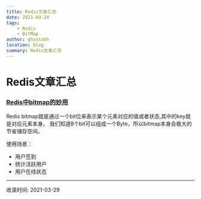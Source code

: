 ```yaml
---
title: Redis文章汇总
date: 2021-03-29
tags:
    - Redis
    - BitMap
author: ghostxbh
location: blog
summary: Redis文章汇总
---
```

# Redis文章汇总

### [Redis中bitmap的妙用](https://segmentfault.com/a/1190000008188655)

Redis bitmap就是通过一个bit位来表示某个元素对应的值或者状态,其中的key就是对应元素本身。
我们知道8个bit可以组成一个Byte，所以bitmap本身会极大的节省储存空间。

使用场景：<br/>
- 用户签到
- 统计活跃用户
- 用户在线状态


---
收录时间: 2021-03-29

<Vssue :title="$title" />